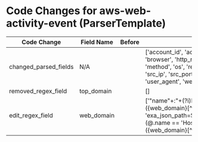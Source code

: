 # Code Changes for aws-web-activity-event (ParserTemplate)

| Code Change | Field Name | Before | After |
|-------------|------------|--------|-------|
| changed_parsed_fields | N/A |  | ['account_id', 'action', 'aws_account', 'browser', 'http_response_code', 'method', 'os', 'referrer', 'rule', 'rule_id', 'src_ip', 'src_port', 'time', 'uri_path', 'user_agent', 'web_domain'] |
| removed_regex_field | top_domain |  | [] |
| edit_regex_field | web_domain |  | ['"name"+:"+(?i)Host"+,"+value"+:"+({web_domain}[^="]+?)[\\\/\s:"]', 'exa_json_path=$.httpRequest.headers[?(@.name == \'Host\')].value,exa_regex=({web_domain}[^="]+?)[\\\/\s:"]'] |
